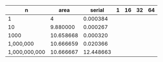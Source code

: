 | n | area | serial | 1  | 16 | 32 | 64 |
|---|---|---|---|---|---|---|
| 1  | 4 | 0.000384 |   |   |   |   |
| 10  | 9.880000  |  0.000267 |   |   |   |   |
| 1000  | 10.658668 | 0.000320 |   |   |   |   |
| 1,000,000 | 10.666659  | 0.020366 |   |   |   |   |
| 1,000,000,000 | 10.666667  | 12.448663 |   |   |   |   |
